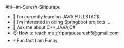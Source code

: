 #hi--im-Suresh-Siripurapu

- 👋 I’m currently learning JAVA FULLSTACK
- 👀 I’m interested in doing Springboot projects ...
- 💬 Ask me about C++,JAVA,C#
- 📫 How to reach me siripurapusuresh5@gmail.com
- ⚡ Fun fact I am Funny
  

<!---
sureshsiripurapu5/sureshsiripurapu5 is a ✨ special ✨ repository because its `README.md` (this file) appears on your GitHub profile.
You can click the Preview link to take a look at your changes.
--->
